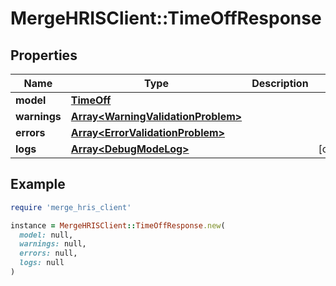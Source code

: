 # MergeHRISClient::TimeOffResponse

## Properties

| Name | Type | Description | Notes |
| ---- | ---- | ----------- | ----- |
| **model** | [**TimeOff**](TimeOff.md) |  |  |
| **warnings** | [**Array&lt;WarningValidationProblem&gt;**](WarningValidationProblem.md) |  |  |
| **errors** | [**Array&lt;ErrorValidationProblem&gt;**](ErrorValidationProblem.md) |  |  |
| **logs** | [**Array&lt;DebugModeLog&gt;**](DebugModeLog.md) |  | [optional] |

## Example

```ruby
require 'merge_hris_client'

instance = MergeHRISClient::TimeOffResponse.new(
  model: null,
  warnings: null,
  errors: null,
  logs: null
)
```

